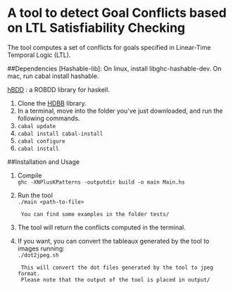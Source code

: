 # A tool to detect Goal Conflicts based on LTL Satisfiability Checking

The tool computes a set of conflicts for goals specified in Linear-Time Temporal Logic (LTL).

##Dependencies
[Hashable-lib]: On linux, install libghc-hashable-dev. On mac, run cabal install hashable.

[hBDD](https://github.com/sebcrozet/HBDD) : a ROBDD library for haskell.

1. Clone the [HDBB](https://github.com/sebcrozet/HBDD) library.
2. In a terminal, move into the folder you've just downloaded, and run the following commands.
3. `cabal update`
4. `cabal install cabal-install`
5. `cabal configure`
6. `cabal install`

##Installation and Usage

1. Compile  
        `ghc -XNPlusKPatterns -outputdir build -o main Main.hs`

2. Run the tool     
`./main <path-to-file>`
        
        You can find some examples in the folder tests/
        
3. The tool will return the conflicts computed in the terminal.
4. If you want, you can convert the tableaux generated by the tool to images running:     
`./dot2jpeg.sh`
        
        This will convert the dot files generated by the tool to jpeg format. 
        Please note that the output of the tool is placed in output/




